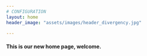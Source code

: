 ```yaml
---
# CONFIGURATION
layout: home
header_image: "assets/images/header_divergency.jpg"

---
```

#### This is our new home page, welcome.
